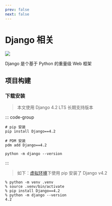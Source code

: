 ```yaml
---
prev: false
next: false
---
```


# Django 相关

![](/static/skill-images/django.webp)

Django 是个基于 Python 的重量级 Web 框架

## 项目构建

### 下载安装

> 本文使用 Django 4.2 LTS 长期支持版本

::: code-group

```shell [安装]
# pip 安装
pip install Django==4.2

# PDM 安装
pdm add Django==4.2
```

```shell [版本查看]
python -m django --version
```

:::

> 如下：[虚拟环境](../python/index.md#虚拟环境)下使用 pip 安装了 Django v4.2

```shell
% python -m venv .venv
% source .venv/bin/activate
% pip install Django==4.2
% python -m django --version
4.2
```

